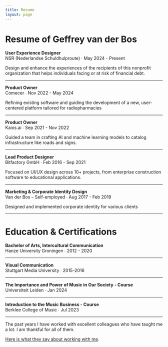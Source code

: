 ```yaml
---
title: Resume
layout: page 
---
```


# Resume of Geffrey van der Bos

**User Experience Designer**<br>
NSR (Nederlandse Schuldhulproute) ∙ May 2024 - Present

Design and enhance the experiences of the recipients of this nonprofit organization that helps individuals facing or at risk of financial debt.
***
**Product Owner**<br>
Comecer ∙ Nov 2022 - May 2024

Refining existing software and guiding the development of a new, user-centered platform tailored for radiopharmacies
***
**Product Owner**<br>
Kaios.ai ∙ Sep 2021 - Nov 2022

Guided a team in crafting AI and machine learning models to catalog infrastructure like roads and signs.
***
**Lead Product Designer**<br>
Bitfactory GmbH ∙ Feb 2016 - Sep 2021

Focused on UI/UX design across 10+ projects, from enterprise construction software to educational applications.
***
**Marketing & Corporate Identity Design**<br>
Van der Bos – Self-employed ∙ Aug 2017 - Feb 2019

Designed and implemented corporate identity for various clients

***

# Education & Certifications

**Bachelor of Arts, Intercultural Communication**<br>
Hanze University Groningen ∙ 2012 - 2020
***
**Visual Communication**<br>
Stuttgart Media University ∙ 2015-2016
***
**The Importance and Power of Music in Our Society - Course**<br>
Universiteit Leiden ∙ Jan 2024
***
**Introduction to the Music Business - Course**<br>
Berklee College of Music ∙ Jul 2023

***

The past years I have worked with excellent colleagues who have taught me a lot. I am thankful for all of them.

[Here is what they say about working with me](/testimonials/).